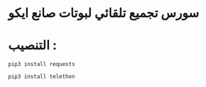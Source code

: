 # سورس تجميع تلقائي لبوتات صانع ايكو

 
# التنصيب : 
``pip3 install requests``

``pip3 install telethon``
